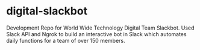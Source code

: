 # digital-slackbot

Development Repo for World Wide Technology Digital Team Slackbot.
Used Slack API and Ngrok to build an interactive bot in Slack which automates daily functions for a team of over 150 members. 
